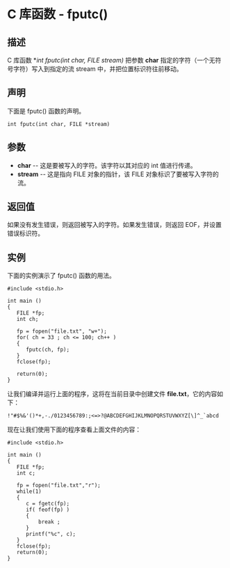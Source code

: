 
# C 库函数 - fputc()

  

## 描述

C 库函数 **int fputc(int char, FILE *stream)** 把参数 **char** 指定的字符（一个无符号字符）写入到指定的流 stream 中，并把位置标识符往前移动。

## 声明

下面是 fputc() 函数的声明。

```
int fputc(int char, FILE *stream)

```

## 参数

*   **char** -- 这是要被写入的字符。该字符以其对应的 int 值进行传递。
*   **stream** -- 这是指向 FILE 对象的指针，该 FILE 对象标识了要被写入字符的流。

## 返回值

如果没有发生错误，则返回被写入的字符。如果发生错误，则返回 EOF，并设置错误标识符。

## 实例

下面的实例演示了 fputc() 函数的用法。

```
#include <stdio.h>

int main ()
{
   FILE *fp;
   int ch;

   fp = fopen("file.txt", "w+");
   for( ch = 33 ; ch <= 100; ch++ )
   {
      fputc(ch, fp);
   }
   fclose(fp);

   return(0);
}

```

让我们编译并运行上面的程序，这将在当前目录中创建文件 **file.txt**，它的内容如下：

```
!"#$%&'()*+,-./0123456789:;<=>?@ABCDEFGHIJKLMNOPQRSTUVWXYZ[\]^_`abcd

```

现在让我们使用下面的程序查看上面文件的内容：

```
#include <stdio.h>

int main ()
{
   FILE *fp;
   int c;

   fp = fopen("file.txt","r");
   while(1)
   {
      c = fgetc(fp);
      if( feof(fp) )
      {
          break ;
      }
      printf("%c", c);
   }
   fclose(fp);
   return(0);
}

```

  

